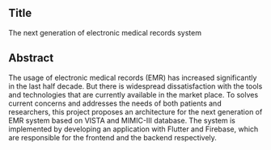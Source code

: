 ## Title
The next generation of electronic medical records system

## Abstract

The usage of electronic medical records (EMR) has increased significantly in the last half decade. But there is widespread dissatisfaction with the tools and technologies that are currently available in the market place. To solves current concerns and addresses the needs of both patients and researchers, this project proposes an architecture for the next generation of EMR system based on VISTA and MIMIC-III database. The system is implemented by developing an application with Flutter and Firebase, which are responsible for the frontend and the backend respectively.
